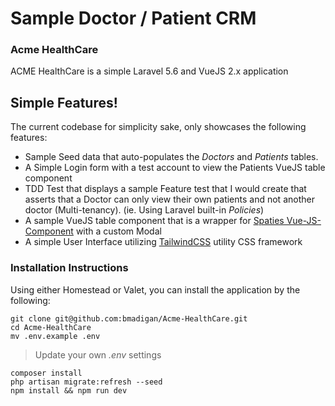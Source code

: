 # Sample Doctor / Patient CRM

### Acme HealthCare

ACME HealthCare is a simple Laravel 5.6 and VueJS 2.x application

## Simple Features!

The current codebase for simplicity sake, only showcases the following features:

- Sample Seed data that auto-populates the *Doctors* and *Patients* tables.
- A Simple Login form with a test account to view the Patients VueJS table component
- TDD Test that displays a sample Feature test that I would create that asserts that a Doctor can only view their own patients and not another doctor (Multi-tenancy). (ie. Using Laravel built-in *Policies*)
- A sample VueJS table component that is a wrapper for [Spaties Vue-JS-Component](https://github.com/spatie/vue-table-component) with a custom Modal
- A simple User Interface utilizing [TailwindCSS](https://tailwindcss.com) utility CSS framework

### Installation Instructions

Using either Homestead or Valet, you can install the application by the following:

```
git clone git@github.com:bmadigan/Acme-HealthCare.git
cd Acme-HealthCare
mv .env.example .env
```
> Update your own *.env* settings

```
composer install
php artisan migrate:refresh --seed
npm install && npm run dev
```
